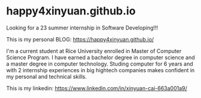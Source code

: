 # happy4xinyuan.github.io

Looking for a 23 summer internship in Software Developing!!!

This is my personal BLOG: https://happy4xinyuan.github.io/

I'm a current student at Rice University enrolled in Master of Computer Science Program. 
I have earned a bachelor degree in computer science and a master degree in computer technology.
Studing computer for 6 years and with 2 internship experiences in big hightech companies makes confident in my personal and technical skills.

This is my linkedin: https://www.linkedin.com/in/xinyuan-cai-663a001a9/
